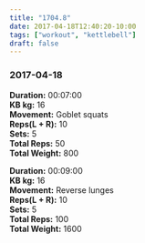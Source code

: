 ```yaml
---
title: "1704.8"
date: 2017-04-18T12:40:20-10:00
tags: ["workout", "kettlebell"]
draft: false
---
```


### 2017-04-18

**Duration:** 00:07:00  
**KB kg:** 16  
**Movement:** Goblet squats  
**Reps(L + R):** 10  
**Sets:** 5  
**Total Reps:** 50  
**Total Weight:** 800

**Duration:** 00:09:00  
**KB kg:** 16  
**Movement:** Reverse lunges  
**Reps(L + R):** 10  
**Sets:** 5  
**Total Reps:** 100  
**Total Weight:** 1600